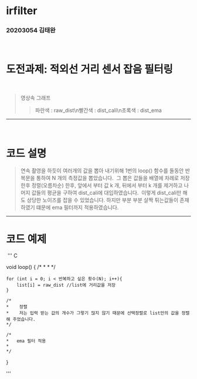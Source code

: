 # irfilter
### 20203054 김태완
​
# 도전과제: 적외선 거리 센서 잡음 필터링
​
>영상속 그래프
>>파란색 : raw_dist\n빨간색 : dist_cali\n초록색 : dist_ema
​
------------------------------------
​
# 코드 설명

>연속 촬영을 하듯이 여러개의 값을 뽑아 내기위해 
1번의 loop() 함수를 돌동안 반복문을 통하여 N 개의 측정값을 뽑았습니다.
​
그 뽑은 값들을 배열에 차례로 저장한후 정렬(오름차순) 한후, 앞에서 부터 값 k 개, 뒤에서 부터 k 개를 제거하고
나머지 값들의 평균을 구하여 dist_cali에 대입하였습니다.
​
이렇게 dist_cali만 해도 상당한 노이즈를 잡을 수 있었습니다. 하지만 부분 부분 살짝 튀는값들이 존재 하였기 떄문에 ema 필터까지 적용하였습니다.

----------------------------------------------

# 코드 예제
​
​''' C

void loop() {
    /*
    *
    * 
    */

    for (int i = 0; i < 반복하고 싶은 횟수(N); i++){
        list[i] = raw_dist //list에 거리값을 저장
    }

    /*
    *    정렬 
    *    저는 입력 받는 값의 개수가 그렇기 많지 않기 때문에 선택정렬로 list안의 값을 정렬해 주었습니다.
    */

    /*
    *   ema 필터 적용
    * 
    */
}

'''